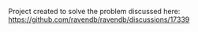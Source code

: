 Project created to solve the problem discussed here: https://github.com/ravendb/ravendb/discussions/17339
